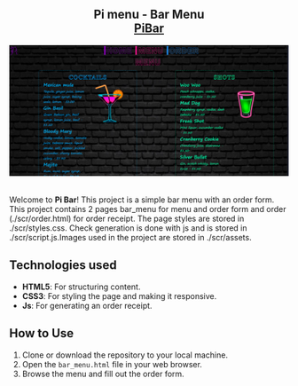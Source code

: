 <h2 align="center">
  Pi menu - Bar Menu<br/>
  <a href="https://pi-bar-menu.netlify.app" target="_blank">PiBar</a>
</h2>
<div align="center">
  <img alt="Demo" src="./scr/assets/demo.PNG" />
</div>

<br/>

Welcome to **Pi Bar**! This project is a simple bar menu with an order form. 
This project contains 2 pages bar_menu for menu and order form and order (./scr/order.html) for order receipt. The page styles are stored in ./scr/styles.css. Check generation is done with js and is stored in ./scr/script.js.Images used in the project are stored in ./scr/assets.

## Technologies used

- **HTML5**: For structuring content.
- **CSS3**: For styling the page and making it responsive.
- **Js**: For generating an order receipt.

## How to Use

1. Clone or download the repository to your local machine.
2. Open the `bar_menu.html` file in your web browser.
3. Browse the menu and fill out the order form.
